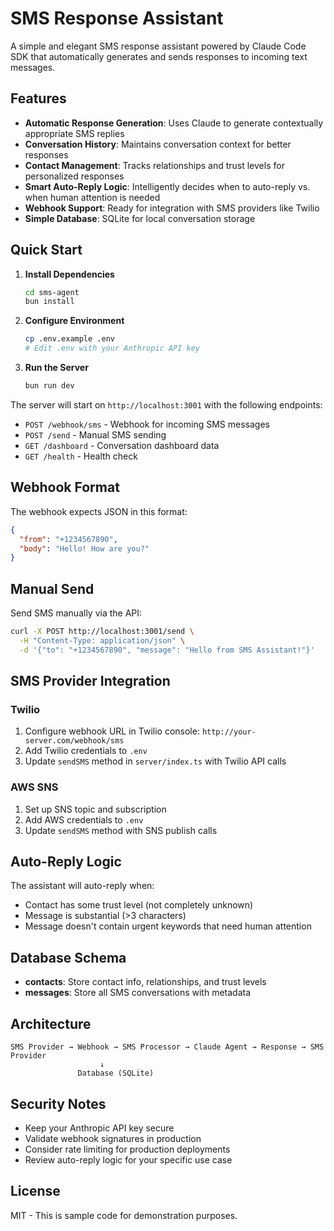 # SMS Response Assistant

A simple and elegant SMS response assistant powered by Claude Code SDK that automatically generates and sends responses to incoming text messages.

## Features

- **Automatic Response Generation**: Uses Claude to generate contextually appropriate SMS replies
- **Conversation History**: Maintains conversation context for better responses
- **Contact Management**: Tracks relationships and trust levels for personalized responses
- **Smart Auto-Reply Logic**: Intelligently decides when to auto-reply vs. when human attention is needed
- **Webhook Support**: Ready for integration with SMS providers like Twilio
- **Simple Database**: SQLite for local conversation storage

## Quick Start

1. **Install Dependencies**
   ```bash
   cd sms-agent
   bun install
   ```

2. **Configure Environment**
   ```bash
   cp .env.example .env
   # Edit .env with your Anthropic API key
   ```

3. **Run the Server**
   ```bash
   bun run dev
   ```

The server will start on `http://localhost:3001` with the following endpoints:

- `POST /webhook/sms` - Webhook for incoming SMS messages
- `POST /send` - Manual SMS sending
- `GET /dashboard` - Conversation dashboard data
- `GET /health` - Health check

## Webhook Format

The webhook expects JSON in this format:
```json
{
  "from": "+1234567890",
  "body": "Hello! How are you?"
}
```

## Manual Send

Send SMS manually via the API:
```bash
curl -X POST http://localhost:3001/send \
  -H "Content-Type: application/json" \
  -d '{"to": "+1234567890", "message": "Hello from SMS Assistant!"}'
```

## SMS Provider Integration

### Twilio
1. Configure webhook URL in Twilio console: `http://your-server.com/webhook/sms`
2. Add Twilio credentials to `.env`
3. Update `sendSMS` method in `server/index.ts` with Twilio API calls

### AWS SNS
1. Set up SNS topic and subscription
2. Add AWS credentials to `.env`
3. Update `sendSMS` method with SNS publish calls

## Auto-Reply Logic

The assistant will auto-reply when:
- Contact has some trust level (not completely unknown)
- Message is substantial (>3 characters)
- Message doesn't contain urgent keywords that need human attention

## Database Schema

- **contacts**: Store contact info, relationships, and trust levels
- **messages**: Store all SMS conversations with metadata

## Architecture

```
SMS Provider → Webhook → SMS Processor → Claude Agent → Response → SMS Provider
                    ↓
               Database (SQLite)
```

## Security Notes

- Keep your Anthropic API key secure
- Validate webhook signatures in production
- Consider rate limiting for production deployments
- Review auto-reply logic for your specific use case

## License

MIT - This is sample code for demonstration purposes.